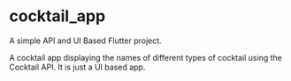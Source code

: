 # cocktail_app

A simple API and UI Based Flutter project.

A cocktail app displaying the names of different types of cocktail using the Cocktail API. It is just a UI based app.
